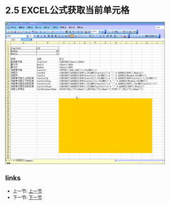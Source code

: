 # 2.5 EXCEL公式获取当前单元格
![](/images/2.5.gif) 

## links
  * 上一节: [上一节](<02.4.md>)
  * 下一节: [下一节](<02.6.md>)
